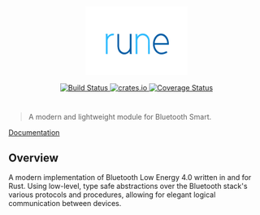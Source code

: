 <p align="center">
  <img src="info/logo.jpg" height="40%" width="40%">
</p>
<p align="center">
  <a href="https://travis-ci.org/rprotasov/rune">
    <img src="https://travis-ci.org/rprotasov/rune.svg?branch=master" alt="Build Status">
  </a>
  <a href="https://crates.io/crates/bluetooth">
    <img src="http://meritbadge.herokuapp.com/bluetooth" alt="crates.io">
  </a>
  <a href="https://coveralls.io/github/pyroar/bluetooth?branch=master">
    <img src="https://coveralls.io/repos/pyroar/bluetooth/badge.svg?branch=master&service=github" alt="Coverage Status">
  </a>
  <br>
</p>

#

> A modern and lightweight module for Bluetooth Smart.

[Documentation](http://rune.github.io/)

## Overview

A modern implementation of Bluetooth Low Energy 4.0 written in and for Rust. Using low-level, type safe abstractions over the Bluetooth stack's various protocols and procedures, allowing for elegant logical communication between devices.

